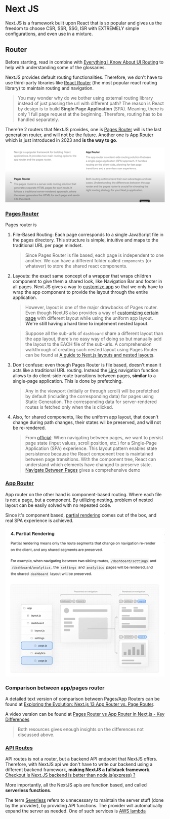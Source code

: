 # Next JS

Next.JS is a framework built upon React that is so popular and gives us the freedom to choose CSR, SSR, SSG, ISR with EXTREMELY simple configurations, and even use in a mixture.

## Router

Before starting, read in combine with [Everything I Know About UI Routing](https://gist.github.com/ryanflorence/f812198561c58aec1326ac800e6ea519) to help with understanding some of the glossaries.

NextJS provides default routing functionalities. Therefore, we don't have to use third-party libraries like [React Router](https://reactrouter.com/en/main) (the most popular react routing library) to maintain routing and navigation.

> You may wonder why do we bother using external routing library instead of just passing the url with different path? The reason is React by design is to build **Single Page Application** (SPA). Meaning, there is only 1 full page request at the beginning. Therefore, routing has to be handled separately.

There're 2 routers that NextJS provides, one is [Pages Router](#pages-router) will is the last generation router, and will not be the future. Another one is [App Router](#app-router) which is just introduced in 2023 and **is the way to go**.

![page_router_vs_app_router](./assets/Screenshot%202024-04-05%20at%2022.17.03.png)

### [Pages Router](https://nextjs.org/docs/pages/building-your-application/routing/pages-and-layouts)

Pages router is 

1. File-Based Routing: Each page corresponds to a single JavaScript file in the pages directory. This structure is simple, intuitive and maps to the traditional URL per page mindset.

    > Since Pages Router is file based, each page is independent to one another. We can have a different folder called `components` (or whatever) to store the shared react components.

2. Layouts: the exact same concept of a wrapper that wraps children component to give them a shared look, like Navigation Bar and footer in all pages. Next.JS gives a way to [customize app](https://nextjs.org/docs/pages/building-your-application/routing/pages-and-layouts#single-shared-layout-with-custom-app) so that we only have to wrap the app component to provide the layout through the entire application.

    > However, layout is one of the major drawbacks of Pages router. Even though NextJS also provides a way of [customizing certain page](https://nextjs.org/docs/pages/building-your-application/routing/pages-and-layouts#per-page-layouts) with different layout while using the uniform app layout. **We're still having a hard time to implement nested layout**.

    > Suppose all the sub-urls of `dashboard` share a different layout than the app layout, there's no easy way of doing so but manually add the layout to the EACH file of the sub-urls. A comprehension walkthrough of creating such nested layout using Pages Router can be found at [A guide to Next.js layouts and nested layouts](https://blog.logrocket.com/guide-next-js-layouts-nested-layouts/).

3. Don't confuse: even though Pages Router is file based, doesn't mean it acts like a traditional URL routing. Instead the [Link]() navigation function allows to do client-side route transitions between pages, **similar** to a single-page application. This is done by prefetching.
    > Any <Link /> in the viewport (initially or through scroll) will be prefetched by default (including the corresponding data) for pages using Static Generation. The corresponding data for server-rendered routes is fetched only when the <Link /> is clicked. 
4. Also, for shared components, like the uniform app layout, that doesn't change during path changes, their states wil be preserved, and will not be re-rendered. 
    >From [official](https://nextjs.org/docs/pages/building-your-application/routing/pages-and-layouts): When navigating between pages, we want to persist page state (input values, scroll position, etc.) for a Single-Page Application (SPA) experience.
    > This layout pattern enables state persistence because the React component tree is maintained between page transitions. With the component tree, React can understand which elements have changed to preserve state. 
    > [Navigate Between Pages](https://nextjs.org/learn-pages-router/basics/navigate-between-pages/client-side) gives a comprehensive demo


### [App Router](https://nextjs.org/docs/app/building-your-application/routing)

App router on the other hand is component-based routing. Where each file is not a page, but a component. By utilizing nesting, problem of nested layout can be easily solved with no repeated code.

Since it's component based, [partial rendering](https://nextjs.org/docs/app/building-your-application/routing/linking-and-navigating#4-partial-rendering) comes out of the box, and real SPA experience is achieved.

![partial_rendering](./assets/Screenshot%202024-04-05%20at%2022.50.00.png)


### Comparison between app/pages router

A detailed text version of comparison between Pages/App Routers can be found at [Exploring the Evolution: Next.js 13 App Router vs. Page Router](https://www.linkedin.com/pulse/exploring-evolution-nextjs-13-app-router-vs-page-louis-nwadike).

A video version can be found at [Pages Router vs App Router in Next.js - Key Differences](https://www.youtube.com/watch?v=GJPEgai_dKw)

> Both resources gives enough insights on the differences not discussed above.

### [API Routes](https://nextjs.org/docs/pages/building-your-application/routing/api-routes)

API routes is not a router, but a backend API endpoint that NextJS offers. Therefore, with NextJS api we don't have to write our backend using a different backend framework, **making NextJS a fullstack framework**. [Checkout Is Next.JS backend is better than node.js(express) ?](https://www.reddit.com/r/nextjs/comments/161lj3y/is_nextjs_backend_is_better_than_nodejsexpress/)

More importantly, all the NextJS apis are function based, and called **serverless functions**. 

The term [Severless](https://www.youtube.com/watch?v=W_VV2Fx32_Y) refers to unnecessary to maintain the server stuff (done by the provider), by providing API functions. The provider will automatically expand the server as needed. One of such services is [AWS lambda](https://www.youtube.com/watch?v=97q30JjEq9Y)





